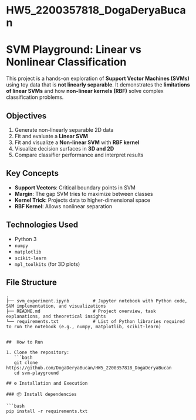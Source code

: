 # HW5_2200357818_DogaDeryaBucan

# SVM Playground: Linear vs Nonlinear Classification

This project is a hands-on exploration of **Support Vector Machines (SVMs)** using toy data that is **not linearly separable**. It demonstrates the **limitations of linear SVMs** and how **non-linear kernels (RBF)** solve complex classification problems.

## Objectives

1. Generate non-linearly separable 2D data
2. Fit and evaluate a **Linear SVM**
3. Fit and visualize a **Non-linear SVM** with **RBF kernel**
4. Visualize decision surfaces in **3D and 2D**
5. Compare classifier performance and interpret results


##  Key Concepts

- **Support Vectors**: Critical boundary points in SVM
- **Margin**: The gap SVM tries to maximize between classes
- **Kernel Trick**: Projects data to higher-dimensional space
- **RBF Kernel**: Allows nonlinear separation

## Technologies Used

- Python 3
- `numpy`
- `matplotlib`
- `scikit-learn`
- `mpl_toolkits` (for 3D plots)

## File Structure

```text
.
├── svm_experiment.ipynb         # Jupyter notebook with Python code, SVM implementation, and visualizations
├── README.md                    # Project overview, task explanations, and theoretical insights
└── requirements.txt             # List of Python libraries required to run the notebook (e.g., numpy, matplotlib, scikit-learn)


##  How to Run

1. Clone the repository:
   ```bash
   git clone https://github.com/DogaDeryaBucan/HW5_2200357818_DogaDeryaBucan
   cd svm-playground

## ⚙️ Installation and Execution

### 📦 Install dependencies

```bash
pip install -r requirements.txt



